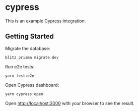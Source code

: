 # **cypress**

This is an example [Cypress](https://www.cypress.io/) integration.

## Getting Started

Migrate the database:

```
blitz prisma migrate dev
```

Run e2e tests:

```
yarn test:e2e
```

Open Cypress dashboard:

```
yarn cypress:open
```

Open [http://localhost:3000](http://localhost:3000) with your browser to see the result.
